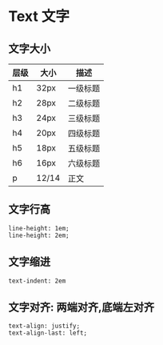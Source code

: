 # Text 文字

## 文字大小
| 层级  | 大小  |  描述  | 
| ----  | ----  |  ----  |
|  h1   | 32px  | 一级标题 |
|  h2   | 28px  | 二级标题 |
|  h3   | 24px  | 三级标题 |
|  h4   | 20px  | 四级标题 |
|  h5   | 18px  | 五级标题 |
|  h6   | 16px  | 六级标题 |
|  p    | 12/14  | 正文 |

## 文字行高
```
line-height: 1em;
line-height: 2em;
```
## 文字缩进
```
text-indent: 2em
```
## 文字对齐: 两端对齐,底端左对齐
```
text-align: justify;
text-align-last: left;
```
<ClientOnly>
  <text-demos></text-demos>
</ClientOnly>

